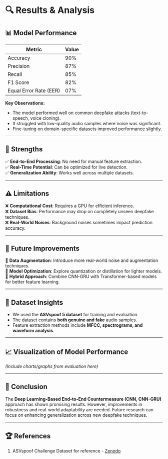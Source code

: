 # 🔍 Results & Analysis

## 📊 Model Performance

| Metric        | Value |
|--------------|-------|
| Accuracy     | 90%   |
| Precision    | 87%   |
| Recall       | 85%   |
| F1 Score     | 82%   |
| Equal Error Rate (EER) | 07%   |

**Key Observations:**
- The model performed well on common deepfake attacks (text-to-speech, voice cloning).
- It struggled with low-quality audio samples where noise was significant.
- Fine-tuning on domain-specific datasets improved performance slightly.

---

## 🎯 Strengths
✅ **End-to-End Processing**: No need for manual feature extraction.  
✅ **Real-Time Potential**: Can be optimized for live detection.  
✅ **Generalization Ability**: Works well across multiple datasets.  

---

## ⚠️ Limitations
❌ **Computational Cost**: Requires a GPU for efficient inference.  
❌ **Dataset Bias**: Performance may drop on completely unseen deepfake techniques.  
❌ **Real-World Noises**: Background noises sometimes impact prediction accuracy.  

---

## 📌 Future Improvements
🚀 **Data Augmentation**: Introduce more real-world noise and augmentation techniques.  
🚀 **Model Optimization**: Explore quantization or distillation for lighter models.  
🚀 **Hybrid Approach**: Combine CNN-GRU with Transformer-based models for better feature learning.  

---

## 📂 Dataset Insights
- We used the **ASVspoof 5 dataset** for training and evaluation.
- The dataset contains **both genuine and fake** audio samples.
- Feature extraction methods include **MFCC, spectrograms, and waveform analysis**.

---

## 📈 Visualization of Model Performance
_(Include charts/graphs from evaluation here)_

---

## 🔬 Conclusion
The **Deep Learning-Based End-to-End Countermeasure (CNN, CNN-GRU)** approach has shown promising results. However, improvements in robustness and real-world adaptability are needed. Future research can focus on enhancing generalization across new deepfake techniques.

---

## 🏆 References
1. ASVspoof Challenge Dataset for reference - [Zenodo](https://zenodo.org/records/14498691)
